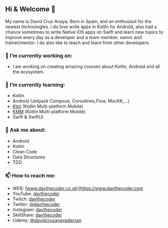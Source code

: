 ## Hi & Welcome 👋
My name is David Cruz Anaya, Born in Spain, and an enthusiast for the newest technologies.
I do love write apps in Kotlin for Android, also had a chance sometimes to write Native iOS apps on Swift and 
learn new topics to improve every day as a developer and a team member, senior and trainer/mentor.
I do also like to teach and learn from other developers.

### 🔭 I’m currently working on:
* I am working on creating amazing courses about Kotlin, Android and all the ecosystem.

### 🌱 I’m currently learning:
- Kotlin
- Android (Jetpack Compose, Coroutines,Flow, MocKK,...)
- [Ktor](https://ktor.io/) (Kotlin Multi-platform Mobile)
- [KMM](https://kotlinlang.org/lp/mobile/) (Kotlin Multi-platform Mobile)
- Swift & SwiftUI

### 💬 Ask me about:
- Android
- Kotlin
- Clean Code
- Data Structures
- TDD

### 📫 How to reach me:
- WEB: [www.davthecoder.co.uk](https://www.davthecoder.com
- YouTube: [davthecoder](https://www.youtube.com/c/davthecoder)
- Twitch: [davthecoder](https://www.twitch.tv/davthecoder)
- Twitter: [@davthecoder](https://www.twitter.com/davthecoder)
- Instagram: [davthecoder](https://www.instagram.com/davthecoder)
- SkillShare: [davthecoder](https://www.skillshare.com/user/davthecoder)
- Udemy: [@davidcruzanayadacran](https://www.udemy.com/user/davidcruzanayadacran/)

<!--
**DavidCruzUK/DavidCruzUK** is a ✨ _special_ ✨ repository because its `README.md` (this file) appears on your GitHub profile.

Here are some ideas to get you started:

- 🔭 I’m currently working on ...
- 🌱 I’m currently learning ...
- 👯 I’m looking to collaborate on ...
- 🤔 I’m looking for help with ...
- 💬 Ask me about ...
- 📫 How to reach me: ...
- 😄 Pronouns: ...
- ⚡ Fun fact: ...
-->
